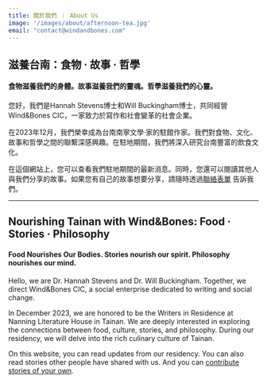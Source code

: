 ```yaml
---
title: 關於我們 ｜ About Us
image: '/images/about/afternoon-tea.jpg'
email: "contact@windandbones.com"
---
```


## 滋養台南：食物 · 故事 · 哲學
#### 食物滋養我們的身體。故事滋養我們的靈魂。哲學滋養我們的心靈。

您好，我們是Hannah Stevens博士和Will Buckingham博士，共同經營Wind&Bones CIC，一家致力於寫作和社會變革的社會企業。

在2023年12月，我們榮幸成為台南南寧文學·家的駐館作家。我們對食物、文化、故事和哲學之間的聯繫深感興趣。在駐地期間，我們將深入研究台南豐富的飲食文化。

在這個網站上，您可以查看我們駐地期間的最新消息。同時，您還可以閱讀其他人與我們分享的故事。如果您有自己的故事想要分享，請隨時透過[聯絡表單](/contact) 告訴我們。

---

## Nourishing Tainan with Wind&Bones: Food · Stories · Philosophy
#### Food Nourishes Our Bodies. Stories nourish our spirit. Philosophy nourishes our mind.


Hello, we are Dr. Hannah Stevens and Dr. Will Buckingham. Together, we direct Wind&Bones CIC, a social enterprise dedicated to writing and social change.

In December 2023, we are honored to be the Writers in Residence at Nanning Literature House in Tainan. We are deeply interested in exploring the connections between food, culture, stories, and philosophy. During our residency, we will delve into the rich culinary culture of Tainan.

On this website, you can read updates from our residency. You can also read stories other people have shared with us. And you can [contribute stories of your own](/contact).


